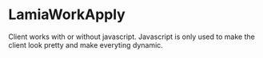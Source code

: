 # LamiaWorkApply

Client works with or without javascript. Javascript is only used to make the client look pretty and make everyting dynamic.
